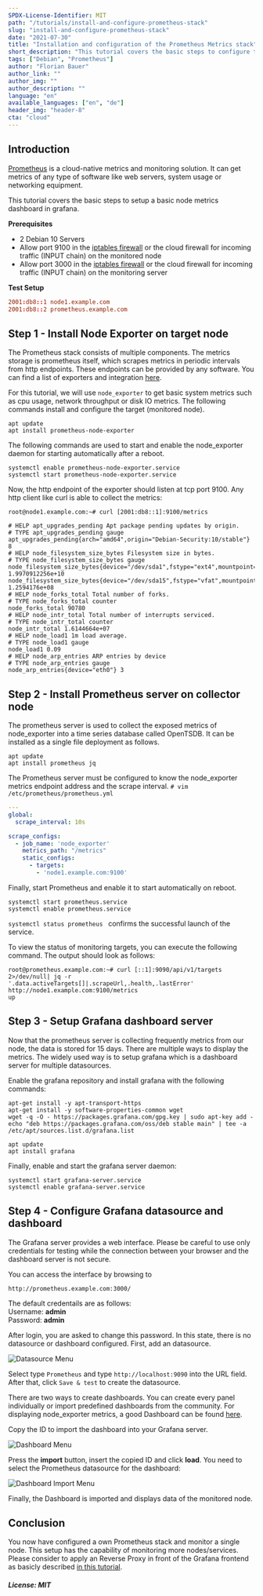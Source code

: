 ```yaml
---
SPDX-License-Identifier: MIT
path: "/tutorials/install-and-configure-prometheus-stack"
slug: "install-and-configure-prometheus-stack"
date: "2021-07-30"
title: "Installation and configuration of the Prometheus Metrics stack"
short_description: "This tutorial covers the basic steps to configure the metrics stack Prometheus."
tags: ["Debian", "Prometheus"]
author: "Florian Bauer"
author_link: ""
author_img: ""
author_description: ""
language: "en"
available_languages: ["en", "de"]
header_img: "header-8"
cta: "cloud"
---
```


## Introduction

[Prometheus](https://prometheus.io) is a cloud-native metrics and monitoring solution. It can get metrics of any type of software like web servers, system usage or networking equipment.

This tutorial covers the basic steps to setup a basic node metrics dashboard in grafana.

**Prerequisites**

* 2 Debian 10 Servers
* Allow port 9100 in the [iptables firewall](https://community.hetzner.com/tutorials/iptables) or the cloud firewall for incoming traffic (INPUT chain) on the monitored node
* Allow port 3000 in the [iptables firewall](https://community.hetzner.com/tutorials/iptables) or the cloud firewall for incoming traffic (INPUT chain) on the monitoring server

**Test Setup**

```conf
2001:db8::1 node1.example.com
2001:db8::2 prometheus.example.com
```

## Step 1 - Install Node Exporter on target node

The Prometheus stack consists of multiple components. The metrics storage is prometheus itself, which scrapes metrics in periodic intervals from http endpoints. These endpoints can be provided by any software. You can find a list of exporters and integration [here](https://prometheus.io/docs/instrumenting/exporters/).

For this tutorial, we will use `node_exporter` to get basic system metrics such as cpu usage, network throughput or disk IO metrics. The following commands install and configure the target (monitored node).

```shell
apt update
apt install prometheus-node-exporter
```

The following commands are used to start and enable the node_exporter daemon for starting automatically after a reboot.

```shell
systemctl enable prometheus-node-exporter.service
systemctl start prometheus-node-exporter.service
```
Now, the http endpoint of the exporter should listen at tcp port 9100. Any http client like curl is able to collect the metrics:

```shell
root@node1.example.com:~# curl [2001:db8::1]:9100/metrics

# HELP apt_upgrades_pending Apt package pending updates by origin.
# TYPE apt_upgrades_pending gauge
apt_upgrades_pending{arch="amd64",origin="Debian-Security:10/stable"} 8
# HELP node_filesystem_size_bytes Filesystem size in bytes.
# TYPE node_filesystem_size_bytes gauge
node_filesystem_size_bytes{device="/dev/sda1",fstype="ext4",mountpoint="/"} 1.9970912256e+10
node_filesystem_size_bytes{device="/dev/sda15",fstype="vfat",mountpoint="/boot/efi"} 1.2594176e+08
# HELP node_forks_total Total number of forks.
# TYPE node_forks_total counter
node_forks_total 90780
# HELP node_intr_total Total number of interrupts serviced.
# TYPE node_intr_total counter
node_intr_total 1.6144664e+07
# HELP node_load1 1m load average.
# TYPE node_load1 gauge
node_load1 0.09
# HELP node_arp_entries ARP entries by device
# TYPE node_arp_entries gauge
node_arp_entries{device="eth0"} 3
```

## Step 2 - Install Prometheus server on collector node

The prometheus server is used to collect the exposed metrics of node_exporter into a time series database called OpenTSDB. It can be installed as a single file deployment as follows.

```shell
apt update
apt install prometheus jq
```

The Prometheus server must be configured to know the node_exporter metrics endpoint address and the scrape interval.
```# vim /etc/prometheus/prometheus.yml```

```yaml
---
global:
  scrape_interval: 10s

scrape_configs:
  - job_name: 'node_exporter'
    metrics_path: "/metrics"
    static_configs:
      - targets:
        - 'node1.example.com:9100'
```

Finally, start Prometheus and enable it to start automatically on reboot.

```shell
systemctl start prometheus.service
systemctl enable prometheus.service
```

```systemctl status prometheus ``` confirms the successful launch of the service.

To view the status of monitoring targets, you can execute the following command. The output should look as follows:

```shell
root@prometheus.example.com:~# curl [::1]:9090/api/v1/targets 2>/dev/null| jq -r '.data.activeTargets[]|.scrapeUrl,.health,.lastError'
http://node1.example.com:9100/metrics
up
```

## Step 3 - Setup Grafana dashboard server

Now that the prometheus server is collecting frequently metrics from our node, the data is stored for 15 days. There are multiple ways to display the metrics. The widely used way is to setup grafana which is a dashboard server for multiple datasources.

Enable the grafana repository and install grafana with the following commands:
```shell
apt-get install -y apt-transport-https
apt-get install -y software-properties-common wget
wget -q -O - https://packages.grafana.com/gpg.key | sudo apt-key add -
echo "deb https://packages.grafana.com/oss/deb stable main" | tee -a /etc/apt/sources.list.d/grafana.list

apt update
apt install grafana
```

Finally, enable and start the grafana server daemon:

```shell
systemctl start grafana-server.service
systemctl enable grafana-server.service
```


## Step 4 - Configure Grafana datasource and dashboard

The Grafana server provides a web interface. Please be careful to use only credentials for testing while the connection between your browser and the dashboard server is not secure.

You can access the interface by browsing to

```url
http://prometheus.example.com:3000/
```

The default credentails are as follows:
<br>Username: **admin**
<br>Password: **admin**

After login, you are asked to change this password.
In this state, there is no datasource or dashboard configured. First, add an datasource.

![Datasource Menu](images/datasource_menu.png)

Select type ```Prometheus``` and type ```http://localhost:9090``` into the URL field.
After that, click ```Save & test``` to create the datasource.


There are two ways to create dashboards. You can create every panel individually or import predefined dashboards from the community.
For displaying node_exporter metrics, a good Dashboard can be found [here](https://grafana.com/grafana/dashboards/1860).

Copy the ID to import the dashboard into your Grafana server.

![Dashboard Menu](images/dashboard_menu.png)

Press the **import** button, insert the copied ID and click **load**.
You need to select the Prometheus datasource for the dashboard:

![Dashboard Import Menu](images/dashboard_import.png)

Finally, the Dashboard is imported and displays data of the monitored node.


## Conclusion

You now have configured a own Prometheus stack and monitor a single node. This setup has the capability of monitoring more nodes/services.
Please consider to apply an Reverse Proxy in front of the Grafana frontend as basicly described [in this tutorial](https://community.hetzner.com/tutorials/install-and-secure-nginx-lets-encrypt-debian-10).



##### License: MIT

<!--

Contributor's Certificate of Origin

By making a contribution to this project, I certify that:

(a) The contribution was created in whole or in part by me and I have
    the right to submit it under the license indicated in the file; or

(b) The contribution is based upon previous work that, to the best of my
    knowledge, is covered under an appropriate license and I have the
    right under that license to submit that work with modifications,
    whether created in whole or in part by me, under the same license
    (unless I am permitted to submit under a different license), as
    indicated in the file; or

(c) The contribution was provided directly to me by some other person
    who certified (a), (b) or (c) and I have not modified it.

(d) I understand and agree that this project and the contribution are
    public and that a record of the contribution (including all personal
    information I submit with it, including my sign-off) is maintained
    indefinitely and may be redistributed consistent with this project
    or the license(s) involved.

Signed-off-by: Florian Bauer
